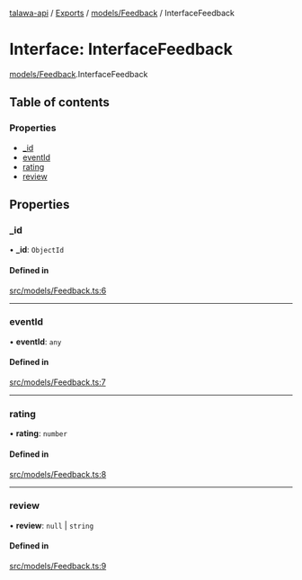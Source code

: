 [talawa-api](../README.md) / [Exports](../modules.md) / [models/Feedback](../modules/models_Feedback.md) / InterfaceFeedback

# Interface: InterfaceFeedback

[models/Feedback](../modules/models_Feedback.md).InterfaceFeedback

## Table of contents

### Properties

- [\_id](models_Feedback.InterfaceFeedback.md#_id)
- [eventId](models_Feedback.InterfaceFeedback.md#eventid)
- [rating](models_Feedback.InterfaceFeedback.md#rating)
- [review](models_Feedback.InterfaceFeedback.md#review)

## Properties

### \_id

• **\_id**: `ObjectId`

#### Defined in

[src/models/Feedback.ts:6](https://github.com/Veer0x1/talawa-api/blob/4ede423/src/models/Feedback.ts#L6)

___

### eventId

• **eventId**: `any`

#### Defined in

[src/models/Feedback.ts:7](https://github.com/Veer0x1/talawa-api/blob/4ede423/src/models/Feedback.ts#L7)

___

### rating

• **rating**: `number`

#### Defined in

[src/models/Feedback.ts:8](https://github.com/Veer0x1/talawa-api/blob/4ede423/src/models/Feedback.ts#L8)

___

### review

• **review**: ``null`` \| `string`

#### Defined in

[src/models/Feedback.ts:9](https://github.com/Veer0x1/talawa-api/blob/4ede423/src/models/Feedback.ts#L9)
